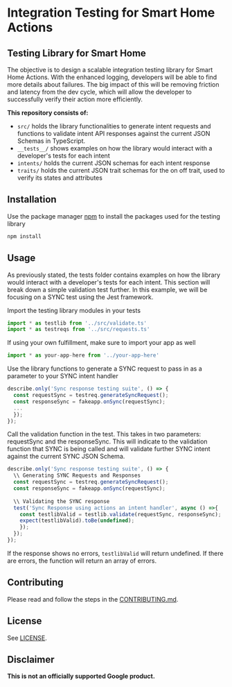 # Integration Testing for Smart Home Actions  

## Testing Library for Smart Home

The objective is to design a scalable integration testing library for Smart Home Actions. With the enhanced logging, developers will be able to find more details about failures.
The big impact of this will be removing friction and latency from the dev cycle, which will allow the developer to successfully verify their action more efficiently.

**This repository consists of:**
- `src/` holds the library functionalities to generate intent requests and functions to validate intent API responses against the current JSON Schemas in TypeScript.
- `__tests__/` shows examples on how the library would interact with a developer's tests for each intent  
- `intents/` holds the current JSON schemas for each intent response 
- `traits/` holds the current JSON trait schemas for the on off trait, used to verify its states and attributes 

## Installation 
Use the package manager [npm](https://www.npmjs.com/) to install the packages used for the testing library 

```bash
npm install
```

## Usage 
As previously stated, the tests folder contains examples on how the library would interact with a developer's tests for each intent. This section will break down a simple validation test 
further. In this example, we will be focusing on a SYNC test using the Jest framework.

Import the testing library modules in your tests
```typescript
import * as testlib from '../src/validate.ts'
import * as testreqs from '../src/requests.ts'
```
If using your own fulfillment, make sure to import your app as well
```typescript
import * as your-app-here from '../your-app-here'
```

Use the library functions to generate a SYNC request to pass in as a parameter to your SYNC intent handler
```typescript
describe.only('Sync response testing suite', () => { 
  const requestSync = testreq.generateSyncRequest();
  const responseSync = fakeapp.onSync(requestSync);
  ...
  });
});
```

Call the validation function in the test. This takes in two parameters: requestSync and the responseSync. This will indicate to the validation function that SYNC is being called and will validate further
SYNC intent against the current SYNC JSON Schema. 
```typescript
describe.only('Sync response testing suite', () => {
  \\ Generating SYNC Requests and Responses 
  const requestSync = testreq.generateSyncRequest();
  const responseSync = fakeapp.onSync(requestSync);
  
  \\ Validating the SYNC response 
  test('Sync Response using actions an intent handler', async () =>{
    const testlibValid = testlib.validate(requestSync, responseSync);
    expect(testlibValid).toBe(undefined);
    });
  });
});
```

If the response shows no errors, `testlibValid` will return undefined. If there are errors, the function will return an array of errors. 

## Contributing

Please read and follow the steps in the [CONTRIBUTING.md](CONTRIBUTING.md).

## License

See [LICENSE](LICENSE).

## Disclaimer

**This is not an officially supported Google product.**